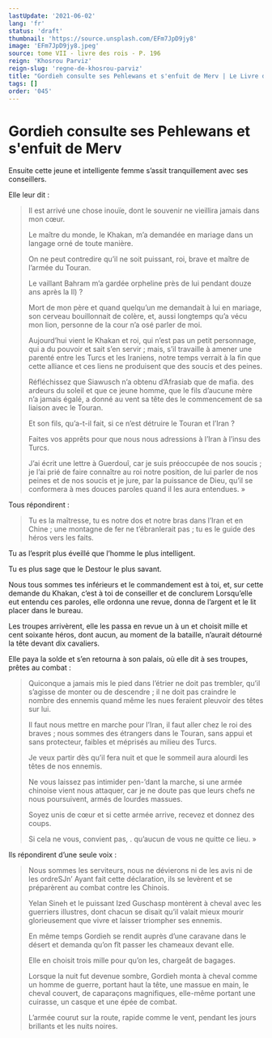 ```yaml
---
lastUpdate: '2021-06-02'
lang: 'fr'
status: 'draft'
thumbnail: 'https://source.unsplash.com/EFm7JpD9jy8'
image: 'EFm7JpD9jy8.jpeg'
source: tome VII - livre des rois - P. 196
reign: 'Khosrou Parviz'
reign-slug: 'regne-de-khosrou-parviz'
title: "Gordieh consulte ses Pehlewans et s'enfuit de Merv | Le Livre des Rois | Shâhnâmeh"
tags: []
order: '045'
---
```


<!-- LTeX: language=fr -->

# Gordieh consulte ses Pehlewans et s'enfuit de Merv

Ensuite cette jeune et intelligente femme s’assit tranquillement avec ses conseillers.

Elle leur dit :

> Il est arrivé une chose inouïe, dont le souvenir ne vieillira jamais dans mon cœur.
>
> Le maître du monde, le Khakan, m’a demandée en mariage dans un langage orné de toute manière.
>
> On ne peut contredire qu’il ne soit puissant, roi, brave et maître de l’armée du Touran.
>
> Le vaillant Bahram m’a gardée orpheline près de lui pendant douze ans après la Il) ?
>
> Mort de mon père et quand quelqu’un me demandait à lui en mariage, son cerveau bouillonnait de colère, et, aussi longtemps qu’a vécu mon lion, personne de la cour n’a osé parler de moi.
>
> Aujourd’hui vient le Khakan et roi, qui n’est pas un petit personnage, qui a du pouvoir et sait s’en servir ; mais, s’il travaille à amener une parenté entre les Turcs et les Iraniens, notre temps verrait à la fin que cette alliance et ces liens ne produisent que des soucis et des peines.
>
> Réfléchissez que Siawusch n’a obtenu d’Afrasiab que de mafia. des ardeurs du soleil et que ce jeune homme, que le fils d’aucune mère n’a jamais égalé, a donné au vent sa tête des le commencement de sa liaison avec le Touran.
>
> Et son fils, qu’a-t-il fait, si ce n’est détruire le Touran et l’Iran ?
>
> Faites vos apprêts pour que nous nous adressions à l’Iran à l’insu des Turcs.
>
> J’ai écrit une lettre à Guerdouî, car je suis préoccupée de nos soucis ; je l’ai prié de faire connaître au roi notre position, de lui parler de nos peines et de nos soucis et je jure, par la puissance de Dieu, qu’il se conformera à mes douces paroles quand il les aura entendues. »

Tous répondirent :

> Tu es la maîtresse, tu es notre dos et notre bras dans l’Iran et en Chine ; une montagne de fer ne t’ébranlerait pas ; tu es le guide des héros vers les faits.

Tu as l’esprit plus éveillé que l’homme le plus intelligent.

Tu es plus sage que le Destour le plus savant.

Nous tous sommes tes inférieurs et le commandement est à toi, et, sur cette demande du Khakan, c’est à toi de conseiller et de conclurem Lorsqu’elle eut entendu ces paroles, elle ordonna une revue, donna de l’argent et le lit placer dans le bureau.

Les troupes arrivèrent, elle les passa en revue un à un et choisit mille et cent soixante héros, dont aucun, au moment de la bataille, n’aurait détourné la tête devant dix cavaliers.

Elle paya la solde et s’en retourna à son palais, où elle dit à ses troupes, prêtes au combat :

> Quiconque a jamais mis le pied dans l’étrier ne doit pas trembler, qu’il s’agisse de monter ou de descendre ; il ne doit pas craindre le nombre des ennemis quand même les nues feraient pleuvoir des têtes sur lui.
>
> Il faut nous mettre en marche pour l’Iran, il faut aller chez le roi des braves ; nous sommes des étrangers dans le Touran, sans appui et sans protecteur, faibles et méprisés au milieu des Turcs.
>
> Je veux partir dès qu’il fera nuit et que le sommeil aura alourdi les têtes de nos ennemis.
>
> Ne vous laissez pas intimider pen-’dant la marche, si une armée chinoise vient nous attaquer, car je ne doute pas que leurs chefs ne nous poursuivent, armés de lourdes massues.
>
> Soyez unis de cœur et si cette armée arrive, recevez et donnez des coups.
>
> Si cela ne vous, convient pas,
. qu’aucun de vous ne quitte ce lieu. »

Ils répondirent d’une seule voix :

> Nous sommes les serviteurs, nous ne dévierons ni de les avis ni de les ordreSJn’ Ayant fait cette déclaration, ils se levèrent et se préparèrent au combat contre les Chinois.
>
> Yelan Sineh et le puissant Ized Guschasp montèrent à cheval avec les guerriers illustres, dont chacun se disait qu’il valait mieux mourir glorieusement que vivre et laisser triompher ses ennemis.
>
> En même temps Gordieh se rendit auprès d’une caravane dans le désert et demanda qu’on fît passer les chameaux devant elle.
>
> Elle en choisit trois mille pour qu’on les, chargeât de bagages.
>
> Lorsque la nuit fut devenue sombre, Gordieh monta à cheval comme un homme de guerre, portant haut la tête, une massue en main, le cheval couvert, de caparaçons magnifiques, elle-même portant une cuirasse, un casque et une épée de combat.
>
> L’armée courut sur la route, rapide comme le vent, pendant les jours brillants et les nuits noires.
